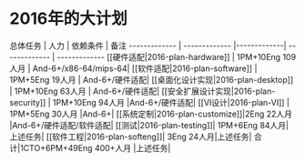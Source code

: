 # 2016年的大计划

总体任务  | 人力 | 依赖条件 | 备注
------------- | ------------- |-------------| ------------- | -------------
[[硬件适配|2016-plan-hardware]] | 1PM+10Eng 109人月 | And-6+/x86-64/mips-64|
[[软件适配|2016-plan-software]] | 1PM+5Eng 19人月 | And-6+/硬件适配|
[[桌面化设计实现|2016-plan-desktop]]  | 1PM+10Eng 63人月  | And-6+/硬件适配|
[[安全扩展设计实现|2016-plan-security]] | 1PM+10Eng 94人月  |And-6+/硬件适配|
[[VI设计|2016-plan-VI]] | 1PM+5Eng 30人月 |And-6+|
[[系统定制|2016-plan-customize]]|2Eng 22人月 |And-6+/硬件适配/软件适配|
[[测试|2016-plan-testing]]| 1PM+6Eng 84人月|上述任务|
[[软件工程|2016-plan-softeng]]| 3Eng 24人月|上述任务|
合计|1CTO+6PM+49Eng 400+人月 |上述任务|